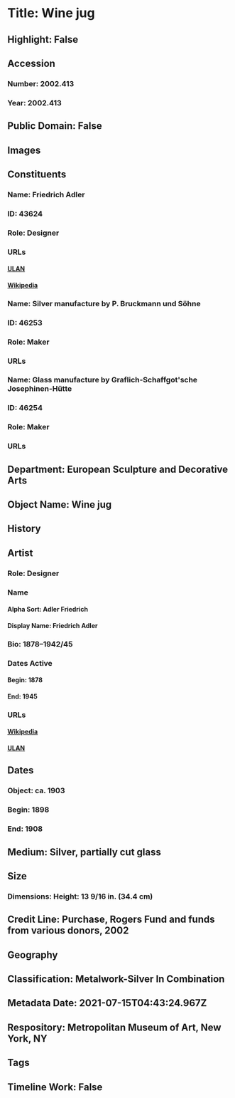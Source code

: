 # Title: Wine jug
## Highlight: False
## Accession
### Number: 2002.413
### Year: 2002.413
## Public Domain: False
## Images
## Constituents
### Name: Friedrich Adler
### ID: 43624
### Role: Designer
### URLs
#### [ULAN](http://vocab.getty.edu/page/ulan/500120897)
#### [Wikipedia](https://www.wikidata.org/wiki/Q66113)
### Name: Silver manufacture by P. Bruckmann und Söhne
### ID: 46253
### Role: Maker
### URLs
### Name: Glass manufacture by Graflich-Schaffgot&#39;sche Josephinen-Hütte
### ID: 46254
### Role: Maker
### URLs
## Department: European Sculpture and Decorative Arts
## Object Name: Wine jug
## History
## Artist
### Role: Designer
### Name
#### Alpha Sort: Adler Friedrich
#### Display Name: Friedrich Adler
### Bio: 1878–1942/45
### Dates Active
#### Begin: 1878
#### End: 1945
### URLs
#### [Wikipedia](https://www.wikidata.org/wiki/Q66113)
#### [ULAN](http://vocab.getty.edu/page/ulan/500120897)
## Dates
### Object: ca. 1903
### Begin: 1898
### End: 1908
## Medium: Silver, partially cut glass
## Size
### Dimensions: Height: 13 9/16 in. (34.4 cm)
## Credit Line: Purchase, Rogers Fund and funds from various donors, 2002
## Geography
## Classification: Metalwork-Silver In Combination
## Metadata Date: 2021-07-15T04:43:24.967Z
## Respository: Metropolitan Museum of Art, New York, NY
## Tags
## Timeline Work: False